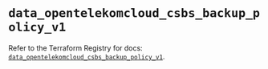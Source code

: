# `data_opentelekomcloud_csbs_backup_policy_v1`

Refer to the Terraform Registry for docs: [`data_opentelekomcloud_csbs_backup_policy_v1`](https://registry.terraform.io/providers/opentelekomcloud/opentelekomcloud/1.36.18/docs/data-sources/csbs_backup_policy_v1).
